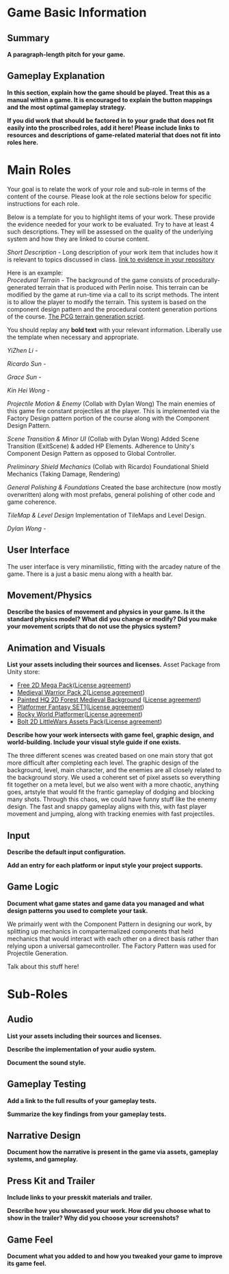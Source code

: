 # Game Basic Information #

## Summary ##

**A paragraph-length pitch for your game.**

## Gameplay Explanation ##

**In this section, explain how the game should be played. Treat this as a manual within a game. It is encouraged to explain the button mappings and the most optimal gameplay strategy.**


**If you did work that should be factored in to your grade that does not fit easily into the proscribed roles, add it here! Please include links to resources and descriptions of game-related material that does not fit into roles here.**

# Main Roles #

Your goal is to relate the work of your role and sub-role in terms of the content of the course. Please look at the role sections below for specific instructions for each role.

Below is a template for you to highlight items of your work. These provide the evidence needed for your work to be evaluated. Try to have at least 4 such descriptions. They will be assessed on the quality of the underlying system and how they are linked to course content. 

*Short Description* - Long description of your work item that includes how it is relevant to topics discussed in class. [link to evidence in your repository](https://github.com/dr-jam/ECS189L/edit/project-description/ProjectDocumentTemplate.md)

Here is an example:  
*Procedural Terrain* - The background of the game consists of procedurally-generated terrain that is produced with Perlin noise. This terrain can be modified by the game at run-time via a call to its script methods. The intent is to allow the player to modify the terrain. This system is based on the component design pattern and the procedural content generation portions of the course. [The PCG terrain generation script](https://github.com/dr-jam/CameraControlExercise/blob/513b927e87fc686fe627bf7d4ff6ff841cf34e9f/Obscura/Assets/Scripts/TerrainGenerator.cs#L6).

You should replay any **bold text** with your relevant information. Liberally use the template when necessary and appropriate.

*YiZhen Li* - 

*Ricardo Sun* - 

*Grace Sun* - 

*Kin Hei Wong* - 

*Projectile Motion & Enemy* (Collab with Dylan Wong)
The main enemies of this game fire constant projectiles at the player.
This is implemented via the Factory Design pattern portion of the course along with the Component Design Pattern.

*Scene Transition & Minor UI* (Collab with Dylan Wong)
Added Scene Transition (ExitScene) & added HP Elements.
Adherence to Unity's Component Design Pattern as opposed to Global Controller.

*Preliminary Shield Mechanics* (Collab with Ricardo)
Foundational Shield Mechanics (Taking Damage, Rendering)

*General Polishing & Foundations*
Created the base architecture (now mostly overwritten) along with most prefabs, general polishing of other code and game coherence.

*TileMap & Level  Design*
Implementation of TileMaps and Level Design.


*Dylan Wong* -


## User Interface

The user interface is very minamilistic, fitting with the arcadey nature of the game. There is a just a basic menu along with a health bar.

## Movement/Physics

**Describe the basics of movement and physics in your game. Is it the standard physics model? What did you change or modify? Did you make your movement scripts that do not use the physics system?**

## Animation and Visuals

**List your assets including their sources and licenses.**
Asset Package from Unity store:
* [Free 2D Mega Pack](https://assetstore.unity.com/packages/2d/free-2d-mega-pack-177430)([License agreement](https://unity3d.com/legal/as_terms?_ga=2.42120421.1153387216.1623213960-1737897374.1617173821))
* [Medieval Warrior Pack 2](https://assetstore.unity.com/packages/2d/characters/medieval-warrior-pack-2-174788)([License agreement](https://unity3d.com/legal/as_terms?_ga=2.219288409.1153387216.1623213960-1737897374.1617173821))
* [Painted HQ 2D Forest Medieval Background](https://assetstore.unity.com/packages/2d/environments/painted-hq-2d-forest-medieval-background-97738) ([License agreement](https://unity3d.com/legal/as_terms?_ga=2.213980887.1153387216.1623213960-1737897374.1617173821))
* [Platformer Fantasy SET1](https://assetstore.unity.com/packages/2d/environments/platformer-fantasy-set1-159063)([License agreement](https://unity3d.com/legal/as_terms?_ga=2.216620758.1153387216.1623213960-1737897374.1617173821))
* [Rocky World Platformer](https://assetstore.unity.com/packages/2d/environments/rocky-world-platformer-150009)([License agreement](https://unity3d.com/legal/as_terms?_ga=2.42094693.1153387216.1623213960-1737897374.1617173821))
* [Bolt 2D LittleWars Assets Pack](https://assetstore.unity.com/packages/2d/characters/bolt-2d-littlewars-assets-pack-189896)([License agreement](https://unity3d.com/legal/as_terms))

**Describe how your work intersects with game feel, graphic design, and world-building. Include your visual style guide if one exists.**

The three different scenes was created based on one main story that got more difficult after completing each level. The graphic design of the background, level, main character, and the enemies are all closely related to the background story. We used a coherent set of pixel assets so everything fit together on a meta level, but we also went with a more chaotic, anything goes, artstyle that would fit the frantic gameplay of dodging and blocking many shots. Through this chaos, we could have funny stuff like the enemy design. The fast and snappy gameplay aligns with this, with fast player movement and jumping, along with tracking enemies with fast projectiles.

## Input

**Describe the default input configuration.**

**Add an entry for each platform or input style your project supports.**

## Game Logic

**Document what game states and game data you managed and what design patterns you used to complete your task.**

We primairly went with the Component Pattern in designing our work, by splitting up mechanics in compartermalized components that held mechanics
that would interact with each other on a direct basis rather than relying upon a universal gamecontroller. The Factory Pattern was used for Projectile Generation.

Talk about this stuff here!

# Sub-Roles

## Audio

**List your assets including their sources and licenses.**

**Describe the implementation of your audio system.**

**Document the sound style.** 

## Gameplay Testing

**Add a link to the full results of your gameplay tests.**

**Summarize the key findings from your gameplay tests.**

## Narrative Design

**Document how the narrative is present in the game via assets, gameplay systems, and gameplay.** 

## Press Kit and Trailer

**Include links to your presskit materials and trailer.**

**Describe how you showcased your work. How did you choose what to show in the trailer? Why did you choose your screenshots?**

## Game Feel

**Document what you added to and how you tweaked your game to improve its game feel.**
